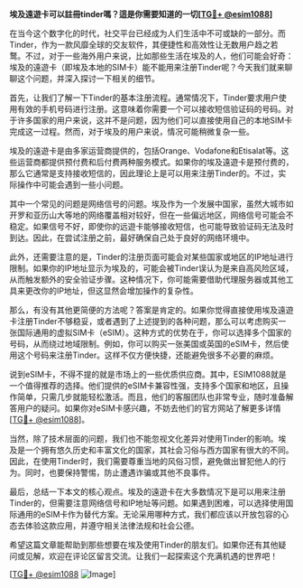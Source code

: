 **埃及遠遊卡可以註冊tinder嗎？這是你需要知道的一切[[TG💪+ @esim1088](https://t.me/s/esim1088)]**

在当今这个数字化的时代，社交平台已经成为人们生活中不可或缺的一部分。而Tinder，作为一款风靡全球的交友软件，其便捷性和高效性让无数用户趋之若鹜。不过，对于一些海外用户来说，比如那些生活在埃及的人，他们可能会好奇：埃及的遠遊卡（即埃及本地的SIM卡）能不能用来注册Tinder呢？今天我们就来聊聊这个问题，并深入探讨一下相关的细节。

首先，让我们了解一下Tinder的基本注册流程。通常情况下，Tinder要求用户使用有效的手机号码进行注册。这意味着你需要一个可以接收短信验证码的号码。对于许多国家的用户来说，这并不是问题，因为他们可以直接使用自己的本地SIM卡完成这一过程。然而，对于埃及的用户来说，情况可能稍微复杂一些。

埃及的遠遊卡是由多家运营商提供的，包括Orange、Vodafone和Etisalat等。这些运营商都提供预付费和后付费两种服务模式。如果你的埃及遠遊卡是预付费的，那么它通常是支持接收短信的，因此理论上是可以用来注册Tinder的。不过，实际操作中可能会遇到一些小问题。

其中一个常见的问题是网络信号的问题。埃及作为一个发展中国家，虽然大城市如开罗和亚历山大等地的网络覆盖相对较好，但在一些偏远地区，网络信号可能会不稳定。如果信号不好，即使你的远遊卡能够接收短信，也可能导致验证码无法及时到达。因此，在尝试注册之前，最好确保自己处于良好的网络环境中。

此外，还需要注意的是，Tinder的注册页面可能会对某些国家或地区的IP地址进行限制。如果你的IP地址显示为埃及的，可能会被Tinder误认为是来自高风险区域，从而触发额外的安全验证步骤。这种情况下，你可能需要借助代理服务器或其他工具来更改你的IP地址，但这显然会增加操作的复杂性。

那么，有没有其他更简便的方法呢？答案是肯定的。如果你觉得直接使用埃及遠遊卡注册Tinder不够稳妥，或者遇到了上述提到的各种问题，那么可以考虑购买一张国际通用的虚拟SIM卡（eSIM）。这种方式的优势在于，你可以选择多个国家的号码，从而绕过地域限制。例如，你可以购买一张美国或英国的eSIM卡，然后使用这个号码来注册Tinder。这样不仅方便快捷，还能避免很多不必要的麻烦。

说到eSIM卡，不得不提的就是市场上的一些优质供应商。其中，ESIM1088就是一个值得推荐的选择。他们提供的eSIM卡兼容性强，支持多个国家和地区，且操作简单，只需几步就能轻松激活。而且，他们的客服团队也非常专业，随时准备解答用户的疑问。如果你对eSIM卡感兴趣，不妨去他们的官方网站了解更多详情[[TG💪+ @esim1088](https://t.me/s/esim1088)]。

当然，除了技术层面的问题，我们也不能忽视文化差异对使用Tinder的影响。埃及是一个拥有悠久历史和丰富文化的国家，其社会习俗与西方国家有很大的不同。因此，在使用Tinder时，我们需要尊重当地的风俗习惯，避免做出冒犯他人的行为。同时，也要保持警惕，防止遭遇诈骗或其他不良事件。

最后，总结一下本文的核心观点。埃及的遠遊卡在大多数情况下是可以用来注册Tinder的，但需要注意网络信号和IP地址等问题。如果遇到困难，可以选择使用国际通用的eSIM卡作为替代方案。无论采用哪种方式，我们都应该以开放包容的心态去体验这款应用，并遵守相关法律法规和社会公德。

希望这篇文章能帮助到那些想要在埃及使用Tinder的朋友们。如果你还有其他疑问或见解，欢迎在评论区留言交流。让我们一起探索这个充满机遇的世界吧！

[[TG💪+ @esim1088](https://t.me/s/esim1088) ![Image](https://i.postimg.cc/4NQfJmqS/Snipaste-2025-05-13-00-14-12.png)]
